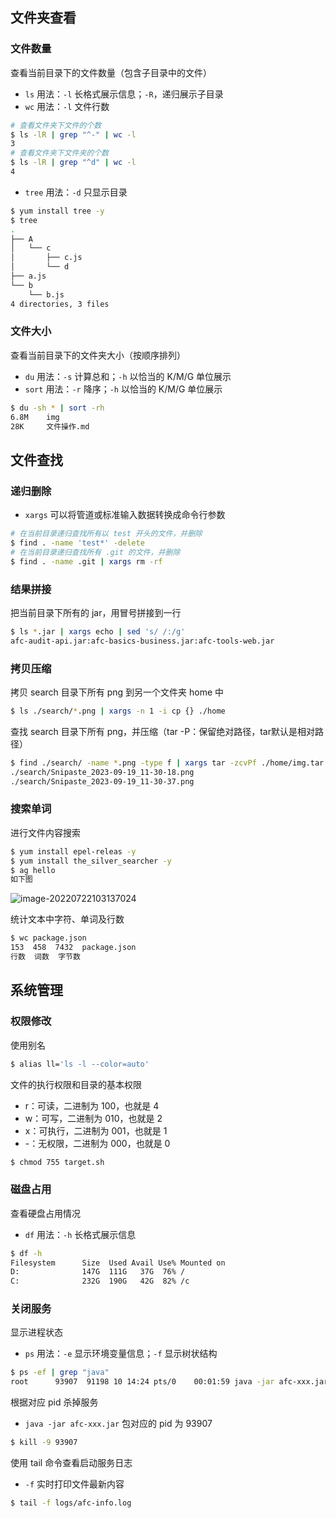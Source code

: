 ## 文件夹查看

### 文件数量

查看当前目录下的文件数量（包含子目录中的文件） 

- `ls` 用法：`-l` 长格式展示信息；`-R`，递归展示子目录
- `wc` 用法：`-l` 文件行数

```bash
# 查看文件夹下文件的个数
$ ls -lR | grep "^-" | wc -l
3
# 查看文件夹下文件夹的个数
$ ls -lR | grep "^d" | wc -l
4
```

- `tree` 用法：`-d` 只显示目录

```bash
$ yum install tree -y
$ tree
.
├── A
│   └── c
│       ├── c.js
│       └── d
├── a.js
└── b
    └── b.js
4 directories, 3 files
```

### 文件大小

查看当前目录下的文件夹大小（按顺序排列）

- `du` 用法：`-s` 计算总和；`-h` 以恰当的 K/M/G 单位展示
- `sort` 用法：`-r` 降序；`-h` 以恰当的 K/M/G 单位展示

```bash
$ du -sh * | sort -rh
6.8M    img
28K     文件操作.md
```

## 文件查找

### 递归删除

- `xargs` 可以将管道或标准输入数据转换成命令行参数

```bash
# 在当前目录递归查找所有以 test 开头的文件，并删除
$ find . -name 'test*' -delete
# 在当前目录递归查找所有 .git 的文件，并删除
$ find . -name .git | xargs rm -rf
```

### 结果拼接

把当前目录下所有的 jar，用冒号拼接到一行

```bash
$ ls *.jar | xargs echo | sed 's/ /:/g'
afc-audit-api.jar:afc-basics-business.jar:afc-tools-web.jar
```

### 拷贝压缩

拷贝 search 目录下所有 png 到另一个文件夹 home 中

```bash
$ ls ./search/*.png | xargs -n 1 -i cp {} ./home
```

查找 search 目录下所有 png，并压缩（tar -P：保留绝对路径，tar默认是相对路径）

```bash
$ find ./search/ -name *.png -type f | xargs tar -zcvPf ./home/img.tar.gz
./search/Snipaste_2023-09-19_11-30-18.png
./search/Snipaste_2023-09-19_11-30-37.png
```

### 搜索单词

进行文件内容搜索

```bash
$ yum install epel-releas -y
$ yum install the_silver_searcher -y
$ ag hello
如下图
```

![image-20220722103137024](https://gitee.com/lilyn/pic/raw/master/lagoulearn-img/image-20220722103137024-16950950043451.png)

统计文本中字符、单词及行数

```bash
$ wc package.json
153  458  7432  package.json
行数  词数  字节数
```

## 系统管理

### 权限修改

使用别名

```bash
$ alias ll='ls -l --color=auto'
```

文件的执行权限和目录的基本权限

- r：可读，二进制为 100，也就是 4
- w：可写，二进制为 010，也就是 2
- x：可执行，二进制为 001，也就是 1
- -：无权限，二进制为 000，也就是 0

```bash
$ chmod 755 target.sh
```

### 磁盘占用

查看硬盘占用情况

- `df` 用法：`-h` 长格式展示信息

```bash
$ df -h
Filesystem      Size  Used Avail Use% Mounted on
D:              147G  111G   37G  76% /
C:              232G  190G   42G  82% /c
```

### 关闭服务

显示进程状态

- `ps` 用法：`-e` 显示环境变量信息；`-f` 显示树状结构

```bash
$ ps -ef | grep "java"
root      93907  91198 10 14:24 pts/0    00:01:59 java -jar afc-xxx.jar
```

根据对应 pid 杀掉服务

- `java -jar afc-xxx.jar` 包对应的 pid 为 93907

```bash
$ kill -9 93907
```

使用 tail 命令查看启动服务日志

- `-f` 实时打印文件最新内容

```bash
$ tail -f logs/afc-info.log
```

